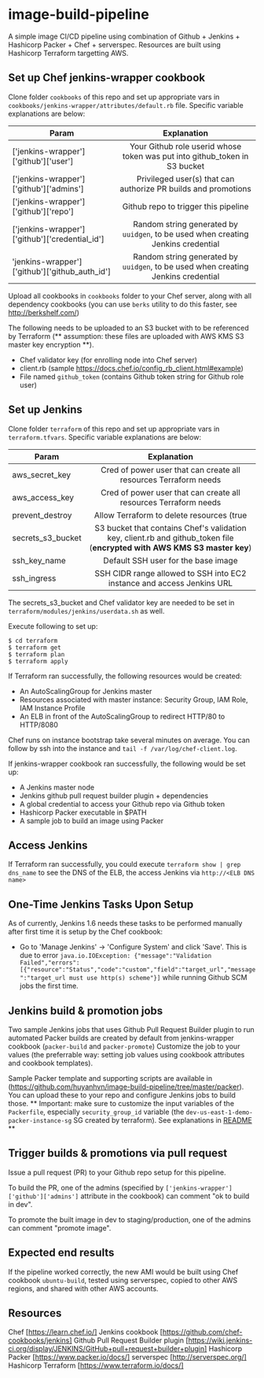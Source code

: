 # image-build-pipeline

A simple image CI/CD pipeline using combination of Github + Jenkins + Hashicorp Packer + Chef + serverspec. Resources are built using Hashicorp Terraform targetting AWS.

Set up Chef jenkins-wrapper cookbook
------------------------------------
Clone folder `cookbooks` of this repo and set up appropriate vars in `cookbooks/jenkins-wrapper/attributes/default.rb` file. Specific variable explanations are below:

| Param              | Explanation                                     |
| -------------------|:-----------------------------------------------:|
| ['jenkins-wrapper']['github']['user'] | Your Github role userid whose token was put into github_token in S3 bucket |
| ['jenkins-wrapper']['github']['admins'] | Privileged user(s) that can authorize PR builds and promotions |
| ['jenkins-wrapper']['github']['repo']    | Github repo to trigger this pipeline |
| ['jenkins-wrapper']['github']['credential_id']     | Random string generated by `uuidgen`, to be used when creating Jenkins credential |
| 'jenkins-wrapper']['github']['github_auth_id']         | Random string generated by `uuidgen`, to be used when creating Jenkins credential |

Upload all cookbooks in `cookbooks` folder to your Chef server, along with all dependency cookbooks (you can use `berks` utility to do this faster, see http://berkshelf.com/)

The following needs to be uploaded to an S3 bucket with to be referenced by Terraform (** assumption: these files are uploaded with AWS KMS S3 master key encryption **).
* Chef validator key (for enrolling node into Chef server)
* client.rb (sample https://docs.chef.io/config_rb_client.html#example)
* File named `github_token` (contains Github token string for Github role user)

Set up Jenkins
--------------
Clone folder ```terraform``` of this repo and set up appropriate vars in ```terraform.tfvars```. Specific variable explanations are below:

| Param              | Explanation                                     |
| -------------------|:-----------------------------------------------:|
| aws_secret_key | Cred of power user that can create all resources Terraform needs |
| aws_access_key | Cred of power user that can create all resources Terraform needs |
| prevent_destroy    | Allow Terraform to delete resources (true|false) |
| secrets_s3_bucket     | S3 bucket that contains Chef's validation key, client.rb and github_token file (**encrypted with AWS KMS S3 master key**) |
| ssh_key_name         | Default SSH user for the base image |
| ssh_ingress  | SSH CIDR range allowed to SSH into EC2 instance and access Jenkins URL |

The secrets_s3_bucket and Chef validator key are needed to be set in ```terraform/modules/jenkins/userdata.sh``` as well.

Execute following to set up:
``` 
$ cd terraform
$ terraform get
$ terraform plan
$ terraform apply
```

If Terraform ran successfully, the following resources would be created:
* An AutoScalingGroup for Jenkins master
* Resources associated with master instance: Security Group, IAM Role, IAM Instance Profile
* An ELB in front of the AutoScalingGroup to redirect HTTP/80 to HTTP/8080


Chef runs on instance bootstrap take several minutes on average. You can follow by ssh into the instance and `tail -f /var/log/chef-client.log`.

If jenkins-wrapper cookbook ran successfully, the following would be set up:
* A Jenkins master node
* Jenkins github pull request builder plugin + dependencies
* A global credential to access your Github repo via Github token
* Hashicorp Packer executable in $PATH
* A sample job to build an image using Packer

Access Jenkins
--------------
If Terraform ran successfully, you could execute ```terraform show | grep dns_name``` to see the DNS of the ELB, the access Jenkins via ```http://<ELB DNS name>```

One-Time Jenkins Tasks Upon Setup
---------------------------------
As of currently, Jenkins 1.6 needs these tasks to be performed manually after first time it is setup by the Chef cookbook:
* Go to 'Manage Jenkins' -> 'Configure System' and click 'Save'. This is due to error ```java.io.IOException: {"message":"Validation Failed","errors":[{"resource":"Status","code":"custom","field":"target_url","message":"target_url must use http(s) scheme"}]``` while running Github SCM jobs the first time.

Jenkins build & promotion jobs
------------------------------
Two sample Jenkins jobs that uses Github Pull Request Builder plugin to run automated Packer builds are created by default from jenkins-wrapper cookbook (`packer-build` and `packer-promote`) Customize the job to your values (the preferrable way: setting job values using cookbook attributes and cookbook templates).

Sample Packer template and supporting scripts are available in (https://github.com/huyanhvn/image-build-pipeline/tree/master/packer). You can upload these to your repo and configure Jenkins jobs to build those. ** Important: make sure to customize the input variables of the `Packerfile`, especially `security_group_id` variable (the `dev-us-east-1-demo-packer-instance-sg` SG created by terraform). See explanations in [README](https://github.com/huyanhvn/image-build-pipeline/tree/master/packer) **

Trigger builds & promotions via pull request
--------------------------------------------
Issue a pull request (PR) to your Github repo setup for this pipeline. 

To build the PR, one of the admins (specified by `['jenkins-wrapper']['github']['admins']` attribute in the cookbook) can comment "ok to build in dev".

To promote the built image in dev to staging/production, one of the admins can comment "promote image".

Expected end results
--------------------
If the pipeline worked correctly, the new AMI would be built using Chef cookbook ```ubuntu-build```, tested using serverspec, copied to other AWS regions, and shared with other AWS accounts.

Resources
---------
Chef [https://learn.chef.io/]
Jenkins cookbook [https://github.com/chef-cookbooks/jenkins]
Github Pull Request Builder plugin [https://wiki.jenkins-ci.org/display/JENKINS/GitHub+pull+request+builder+plugin]
Hashicorp Packer [https://www.packer.io/docs/]
serverspec [http://serverspec.org/]
Hashicorp Terraform [https://www.terraform.io/docs/]


